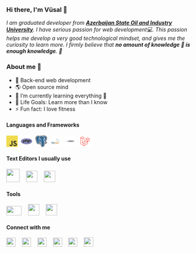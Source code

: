 ### Hi there, I'm Vüsal 👋

<em>I am graduated developer from <a href="http://www.asoiu.edu.az/az"><b>Azerbaijan State Oil and Industry University</b></a>. I have serious passion for web development:computer:. This passion helps me develop a very good technological mindset, and gives me the curiosity to learn more. I firmly believe that **no amount of knowledge :rocket: is enough knowledge**. 🧠</em>
 <br/>
 
 
### About me :eyes:

- :dart: Back-end web development
- :earth_americas: Open source mind
- 🌱 I’m currently learning everything 🤣
- 🥅 Life Goals: Learn more than I know
- ⚡ Fun fact: I love fitness

<h4>Languages and Frameworks<h4/>
  <div><pre><a href='https://www.javascript.com/'><img src='https://raw.githubusercontent.com/github/explore/80688e429a7d4ef2fca1e82350fe8e3517d3494d/topics/javascript/javascript.png' width='30px' height='30px'/></a> <a href='https://www.php.net/'><img src='https://raw.githubusercontent.com/github/explore/ccc16358ac4530c6a69b1b80c7223cd2744dea83/topics/php/php.png' height='30px' width='30px'/></a> <a href='https://www.postgresql.org/'><img src='https://raw.githubusercontent.com/github/explore/80688e429a7d4ef2fca1e82350fe8e3517d3494d/topics/postgresql/postgresql.png' width='30xp' height='30px'/></a> <a href='https://www.mysql.com/'><img src='https://raw.githubusercontent.com/github/explore/80688e429a7d4ef2fca1e82350fe8e3517d3494d/topics/mysql/mysql.png' width='30xp' height='30px'/></a> <a href='https://jquery.com/'><img src='https://raw.githubusercontent.com/github/explore/80688e429a7d4ef2fca1e82350fe8e3517d3494d/topics/jquery/jquery.png' width='30px' height='30px'/></a> <a href='https://laravel.com/'><img src='https://raw.githubusercontent.com/github/explore/56a826d05cf762b2b50ecbe7d492a839b04f3fbf/topics/laravel/laravel.png' width='30px' height='30px'/></a> </pre></div>
<h4>Text Editors I usually use</h4>
    <div><pre><a href='https://www.jetbrains.com/phpstorm/'><img src='https://dashboard.snapcraft.io/site_media/appmedia/2017/11/webide.ico_HA9tBL0.png' width='35px' height='35px'/></a>  <a href='https://code.visualstudio.com/'><img src='https://visualstudio.microsoft.com/wp-content/uploads/2021/10/Product-Icon.svg' width='30px' height='30px'/></a>  <a href='https://www.sublimetext.com/'><img src='https://cdn.worldvectorlogo.com/logos/sublime-text.svg' width='30px' height='30px'/></a></pre></div>
<h4>Tools</h4>
  <div><pre><a href='https://gitlab.com/explore'><img src='https://images.g2crowd.com/uploads/product/image/social_landscape/social_landscape_15680ee909406e13c21c8f179f83d99e/gitlab.png' width='40xp' height='25px'/></a>  <a href='https://git-scm.com/'><img src='https://cdn.worldvectorlogo.com/logos/git-icon.svg' width='30xp' height='30px'/></a>  <a href='https://github.com/huseynvsal'><img src='https://github.githubassets.com/images/modules/logos_page/GitHub-Mark.png' width='30xp' height='30px'/></a></pre></div>

<h4> Connect with me </h4>
<div>
<pre><a href='https://www.facebook.com/vusal.huseynli.3958'><img src='https://image.flaticon.com/icons/svg/733/733603.svg' width='24px' height='24px' /></a>  <a href='#'><img src='https://image.flaticon.com/icons/svg/1051/1051333.svg' height='24px' width='24px'/></a>  <a href='mailto:huseynlivusal25@gmail.com'><img src='https://www.pinclipart.com/picdir/big/49-494216_download-logo-imel-vektor-png-clipart-logo-clip.png' width='24px' height='24px'/></a>  <a href='https://wa.me/+994503826922'><img src='https://image.flaticon.com/icons/svg/733/733641.svg' height='24px' width='24px'/></a>  <a href='https://t.me/huseynvsal'><img src='https://image.flaticon.com/icons/svg/1051/1051317.svg' height='24px' width='24px'/></a>  <a href='https://www.instagram.com/huseynvsal/'><img src='https://upload-icon.s3.us-east-2.amazonaws.com/uploads/icons/png/12918182511566470606-512.png' width='25px' height='25px'/></a>
</pre> 
</div>
